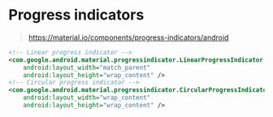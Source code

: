 


# Progress indicators

> https://material.io/components/progress-indicators/android

```xml
<!-- Linear progress indicator -->
<com.google.android.material.progressindicator.LinearProgressIndicator
    android:layout_width="match_parent"
    android:layout_height="wrap_content" />
<!-- Circular progress indicator -->
<com.google.android.material.progressindicator.CircularProgressIndicator
    android:layout_width="wrap_content"
    android:layout_height="wrap_content" />
```


<!--stackedit_data:
eyJoaXN0b3J5IjpbMTY4ODYwNjgzM119
-->